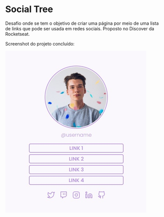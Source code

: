 # Social Tree

Desafio onde se tem o objetivo de criar uma página por meio de uma lista de links que pode ser usada em redes sociais.
Proposto no Discover da Rocketseat. 

Screenshot do projeto concluído:

![social tree](assets/social-tree.jpg)

